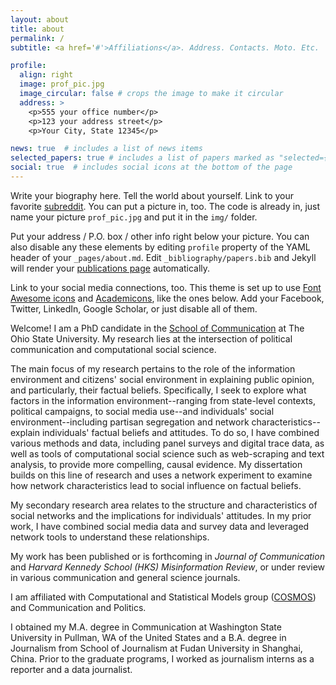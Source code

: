 ```yaml
---
layout: about
title: about
permalink: /
subtitle: <a href='#'>Affiliations</a>. Address. Contacts. Moto. Etc.

profile:
  align: right
  image: prof_pic.jpg
  image_circular: false # crops the image to make it circular
  address: >
    <p>555 your office number</p>
    <p>123 your address street</p>
    <p>Your City, State 12345</p>

news: true  # includes a list of news items
selected_papers: true # includes a list of papers marked as "selected={true}"
social: true  # includes social icons at the bottom of the page
---
```


Write your biography here. Tell the world about yourself. Link to your favorite [subreddit](http://reddit.com). You can put a picture in, too. The code is already in, just name your picture `prof_pic.jpg` and put it in the `img/` folder.

Put your address / P.O. box / other info right below your picture. You can also disable any these elements by editing `profile` property of the YAML header of your `_pages/about.md`. Edit `_bibliography/papers.bib` and Jekyll will render your [publications page](/al-folio/publications/) automatically.

Link to your social media connections, too. This theme is set up to use [Font Awesome icons](http://fortawesome.github.io/Font-Awesome/) and [Academicons](https://jpswalsh.github.io/academicons/), like the ones below. Add your Facebook, Twitter, LinkedIn, Google Scholar, or just disable all of them.

Welcome! I am a PhD candidate in the [School of Communication](https://comm.osu.edu/ "School of Communication") at The Ohio State University. My research lies at the intersection of political communication and computational social science. 

The main focus of my research pertains to the role of the information environment and citizens' social environment in explaining public opinion, and particularly, their factual beliefs. Specifically, I seek to explore what factors in the information environment--ranging from state-level contexts, political campaigns, to social media use--and individuals' social environment--including partisan segregation and network characteristics--explain individuals' factual beliefs and attitudes. To do so, I have combined various methods and data, including panel surveys and digital trace data, as well as tools of computational social science such as web-scraping and text analysis, to provide more compelling, causal evidence. My dissertation builds on this line of research and uses a network experiment to examine how network characteristics lead to social influence on factual beliefs.

My secondary research area relates to the structure and characteristics of social networks and the implications for individuals' attitudes. In my prior work, I have combined social media data and survey data and leveraged network tools to understand these relationships.

My work has been published or is forthcoming in _Journal of Communication_ and _Harvard Kennedy School (HKS) Misinformation Review_, or under review in various communication and general science journals.

I am affiliated with Computational and Statistical Models group ([COSMOS](https://osu-cosmos.group/ "COSMOS")) and Communication and Politics. 

I obtained my M.A. degree in Communication at Washington State University in Pullman, WA of the United States and a B.A. degree in Journalism from School of Journalism at Fudan University in Shanghai, China. Prior to the graduate programs, I worked as journalism interns as a reporter and a data journalist.